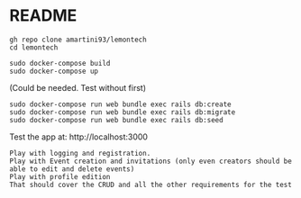 # README

```
gh repo clone amartini93/lemontech
cd lemontech
```

```
sudo docker-compose build
sudo docker-compose up
```

(Could be needed. Test without first)

```
sudo docker-compose run web bundle exec rails db:create
sudo docker-compose run web bundle exec rails db:migrate
sudo docker-compose run web bundle exec rails db:seed
```

Test the app at:
http://localhost:3000

```
Play with logging and registration.
Play with Event creation and invitations (only even creators should be able to edit and delete events)
Play with profile edition
That should cover the CRUD and all the other requirements for the test
```